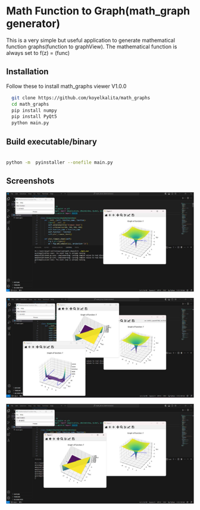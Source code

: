 
# Math Function to Graph(math_graph generator)

This is a very simple but useful application to generate mathematical function graphs(function to graphView). The mathematical function is always set to f(z) = (func)


## Installation

Follow these to install math_graphs viewer V1.0.0

```bash
  git clone https://github.com/koyelkalita/math_graphs
  cd math_graphs
  pip install numpy
  pip install PyQt5
  python main.py
```
    
## Build executable/binary

```bash

python -m  pyinstaller --onefile main.py  
```



## Screenshots

![App Screenshot1](https://raw.githubusercontent.com/koyelkalita/math_graphs/main/images/sc_3.jpg)

![App Screenshot2](https://raw.githubusercontent.com/koyelkalita/math_graphs/main/images/sc_2.jpg)

![App Screenshot3](https://raw.githubusercontent.com/koyelkalita/math_graphs/main/images/sc_1.jpg)

